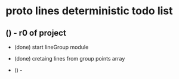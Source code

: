 # proto lines deterministic todo list

## () - r0 of project
* (done) start lineGroup module
* (done) cretaing lines from group points array

* () -